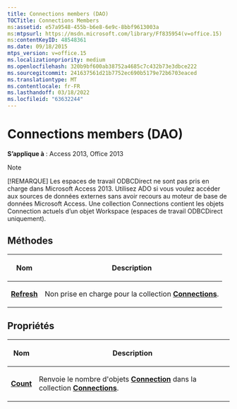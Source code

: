 ```yaml
---
title: Connections members (DAO)
TOCTitle: Connections Members
ms:assetid: e57a9548-455b-b6e8-6e9c-8bbf9613003a
ms:mtpsurl: https://msdn.microsoft.com/library/Ff835954(v=office.15)
ms:contentKeyID: 48548361
ms.date: 09/18/2015
mtps_version: v=office.15
ms.localizationpriority: medium
ms.openlocfilehash: 320b9bf600ab38752a4685c7c432b73e3dbce222
ms.sourcegitcommit: 241637561d21b7752ec690b5179e72b6703eaced
ms.translationtype: MT
ms.contentlocale: fr-FR
ms.lasthandoff: 03/18/2022
ms.locfileid: "63632244"
---
```

# <a name="connections-members-dao"></a>Connections members (DAO)

**S’applique à** : Access 2013, Office 2013

> [!NOTE]
> [!REMARQUE] Les espaces de travail ODBCDirect ne sont pas pris en charge dans Microsoft Access 2013. Utilisez ADO si vous voulez accéder aux sources de données externes sans avoir recours au moteur de base de données Microsoft Access. Une collection Connections contient les objets Connection actuels d’un objet Workspace (espaces de travail ODBCDirect uniquement).

## <a name="methods"></a>Méthodes

<table>
<colgroup>
<col />
<col />
</colgroup>
<thead>
<tr class="header">
<th><p>Nom</p></th>
<th><p>Description</p></th>
</tr>
</thead>
<tbody>
<tr class="odd">
<td><p><strong><a href="connections-refresh-method-dao.md">Refresh</a></strong></p></td>
<td><p>Non prise en charge pour la collection <strong><a href="connections-collection-dao.md">Connections</a></strong>.</p></td>
</tr>
</tbody>
</table>


## <a name="properties"></a>Propriétés

<table>
<colgroup>
<col />
<col />
</colgroup>
<thead>
<tr class="header">
<th><p>Nom</p></th>
<th><p>Description</p></th>
</tr>
</thead>
<tbody>
<tr class="odd">
<td><p><strong><a href="connections-count-property-dao.md">Count</a></strong></p></td>
<td><p>Renvoie le nombre d'objets <strong><a href="connection-object-dao.md">Connection</a></strong> dans la collection <strong><a href="connections-collection-dao.md">Connections</a></strong>.</p></td>
</tr>
</tbody>
</table>

